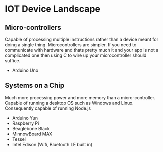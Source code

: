 # IOT Device Landscape

## Micro-controllers

Capable of processing multiple instructions rather than a device meant for doing a single thing. Microcontrollers are simpler. If you need to communicate with hardware and thats pretty much it and your app is not a complicated one then using C to wire up your microcontroller should suffice.

* Arduino Uno

## Systems on a Chip

Much more processing power and more memory than a micro-controller. Capable of running a desktop OS such as Windows and Linux. Consequently capable of running Node.js

* Arduino Yun
* Raspberry Pi
* Beaglebone Black
* MinnowBoard MAX
* Tessel
* Intel Edison (Wifi, Bluetooth LE built in)